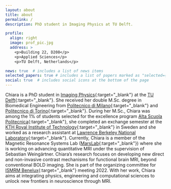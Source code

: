 ```yaml
---
layout: about
title: about
permalink: /
description: PhD student in Imaging Physics at TU Delft.

profile:
  align: right
  image: prof_pic.jpg
  address: >
    <p>Building 22, D208</p>
    <p>Applied Sciences</p>
    <p>TU Delft, Netherlands</p>

news: true  # includes a list of news items
selected_papers: true # includes a list of papers marked as "selected={true}"
social: true  # includes social icons at the bottom of the page
---
```


Chiara is a PhD student in [Imaging Physics](https://www.tudelft.nl/en/faculty-of-applied-sciences/about-faculty/departments/imphys/){:target="\_blank"} at the [TU Delft](https://www.tudelft.nl/en/){:target="\_blank"}. She received her double M.Sc. degree in Biomedical Engineering from [Politecnico di Milano](https://www.polimi.it/en/){:target="\_blank"} and [Politecnico di Torino](https://www.polito.it/index.php?lang=en){:target="\_blank"}. During her M.Sc., Chiara was among the 1% of students selected for the excellence program [Alta Scuola Politecnica](https://www.polito.it/index.php?lang=en){:target="\_blank"}, she completed an exchange semester at the [KTH Royal Institute of Technology](https://www.kth.se/en){:target="\_blank"} in Sweden and she worked as a research assistant at [Lawrence Berkeley National Laboratory](https://www.lbl.gov/){:target="\_blank"}.
Currently, Chiara is a member of the Magnetic Resonance Systems Lab ([MarsLab](https://www.mars-lab.eu/){:target="\_blank"}) where she is working on advancing quantitative MRI under the supervision of Sebastian Weingärtner. Chiara’s research focuses on developing new direct and non-invasive contrast mechanisms for functional brain MRI, beyond conventional BOLD imaging. She is part of the organizing committee for [ISMRM Benelux](https://www.ismrm-benelux.org/){:target="\_blank"} meeting 2022. With her work, Chiara aims at integrating physics, engineering and computational sciences to unlock new frontiers in neuroscience through MRI.

